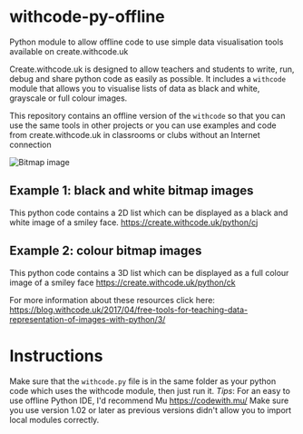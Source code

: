 # withcode-py-offline
Python module to allow offline code to use simple data visualisation tools available on create.withcode.uk

Create.withcode.uk is designed to allow teachers and students to write, run, debug and share python code as easily as possible.
It includes a `withcode` module that allows you to visualise lists of data as black and white, grayscale or full colour images.

This repository contains an offline version of the `withcode` so that you can use the same tools in other projects or you can use examples and code from create.withcode.uk in classrooms or clubs without an Internet connection

![Bitmap image](https://blog.withcode.uk/wp-content/uploads/2017/04/bitmap-300x127.png)

## Example 1: black and white bitmap images
This python code contains a 2D list which can be displayed as a black and white image of a smiley face.
https://create.withcode.uk/python/cj

## Example 2: colour bitmap images
This python code contains a 3D list which can be displayed as a full colour image of a smiley face
https://create.withcode.uk/python/ck

For more information about these resources click here: https://blog.withcode.uk/2017/04/free-tools-for-teaching-data-representation-of-images-with-python/3/


# Instructions

Make sure that the `withcode.py` file is in the same folder as your python code which uses the withcode module, then just run it.
*Tips*: For an easy to use offline Python IDE, I'd recommend Mu https://codewith.mu/ 
Make sure you use version 1.02 or later as previous versions didn't allow you to import local modules correctly. 
